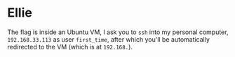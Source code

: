 # Ellie

The flag is inside an Ubuntu VM, I ask you to `ssh` into my personal computer, `192.168.33.113` as user `first_time`, after which you'll be automatically redirected to the VM (which is at `192.168.`).